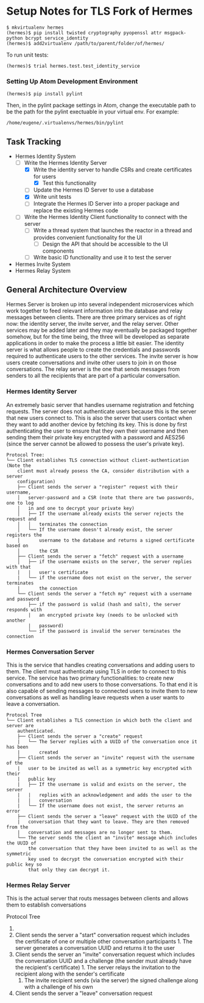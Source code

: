 # Setup Notes for TLS Fork of Hermes

```
$ mkvirtualenv hermes
(hermes)$ pip install twisted cryptography pyopenssl attr msgpack-python bcrypt service_identity
(hermes)$ add2virtualenv /path/to/parent/folder/of/hermes/
```

To run unit tests:

```
(hermes)$ trial hermes.test.test_identity_service
```

### Setting Up Atom Development Environment

```
(hermes)$ pip install pylint
```

Then, in the pylint package settings in Atom, change the executable path to be the path for the pylint exectuable in your virtual env. For example:

```
/home/eugene/.virtualenvs/hermes/bin/pylint
```

## Task Tracking

+ Hermes Identity System
  + [ ] Write the Hermes Identity Server
    + [x] Write the identity server to handle CSRs and create certificates for users
      + [x] Test this functionality
    + [ ] Update the Hermes ID Server to use a database
    + [x] Write unit tests
    + [ ] Integrate the Hermes ID Server into a proper package and replace the existing Hermes code
  + [ ] Write the Hermes Identity Client functionality to connect with the server
    + [ ] Write a thread system that launches the reactor in a thread and provides convenient functionality for the UI
      + [ ] Design the API that should be accessible to the UI components
    + [ ] Write basic ID functionality and use it to test the server
+ Hermes Invite System
+ Hermes Relay System

## General Architecture Overview

Hermes Server is broken up into several independent microservices which work together to feed relevant information into the database and relay messages between clients. There are three primary services as of right now: the identity server, the invite server, and the relay server. Other services may be added later and they may eventually be packaged together somehow, but for the time being, the three will be developed as separate applications in order to make the process a little bit easier. The identity server is what allows people to create the credentials and passwords required to authenticate users to the other services. The invite server is how users create conversations and invite other users to join in on those conversations. The relay server is the one that sends messages from senders to all the recipients that are part of a particular conversation.

### Hermes Identity Server

An extremely basic server that handles username registration and fetching requests. The server does not authenticate users because this is the server that new users connect to. This is also the server that users contact when they want to add another device by fetching its key. This is done by first authenticating the user to ensure that they own their username and then sending them their private key encrypted with a password and AES256 (since the server cannot be allowed to possess the user's private key).

```
Protocol Tree:
└── Client establishes TLS connection without client-authentication (Note the
    client must already posess the CA, consider distribution with a server
    configuration)
    ├── Client sends the server a "register" request with their username,
    │   server-password and a CSR (note that there are two passwords, one to log
    │   in and one to decrypt your private key)
    │   ├── If the username already exists the server rejects the request and
    │   │   terminates the connection
    │   └── If the username doesn't already exist, the server registers the
    │       username to the database and returns a signed certificate based on
    │       the CSR
    ├── Client sends the server a "fetch" request with a username
    │   ├── if the username exists on the server, the server replies with that
    |   |   user's certificate
    |   └── if the username does not exist on the server, the server terminates
    |       the connection
    └── Client sends the server a "fetch my" request with a username and password
        ├── if the password is valid (hash and salt), the server responds with
        |   an encrypted private key (needs to be unlocked with another
        |   password)
        └── if the password is invalid the server terminates the connection
```

### Hermes Conversation Server

This is the service that handles creating conversations and adding users to them. The client must authenticate using TLS in order to connect to this service. The service has two primary functionalities: to create new conversations and to add new users to those conversations. To that end it is also capable of sending messages to connected users to invite them to new conversations as well as handling leave requests when a user wants to leave a conversation.

```
Protocol Tree
└── Client establishes a TLS connection in which both the client and server are
    authenticated.
    ├── Client sends the server a "create" request
    |   └── The Server replies with a UUID of the conversation once it has been
    |       created
    ├── Client sends the server an "invite" request with the username of the
    |   user to be invited as well as a symmetric key encrypted with their
    |   public key
    |   ├── If the username is valid and exists on the server, the server
    |   |   replies with an acknowledgement and adds the user to the
    |   |   conversation
    |   └── If the username does not exist, the server returns an error
    ├── Client sends the server a "leave" request with the UUID of the
    |   conversation that they want to leave. They are then removed from the
    |   conversation and messages are no longer sent to them.
    └── The server sends the client an "invite" message which includes the UUID of
        the conversation that they have been invited to as well as the symmetric
        key used to decrypt the conversation encrypted with their public key so
        that only they can decrypt it.
```

### Hermes Relay Server

This is the actual server that routs messages between clients and allows them to establish conversations

Protocol Tree

1.
  1. Client sends the server a "start" conversation request which includes the certificate of one or multiple other conversation participants
    1. The server generates a conversation UUID and returns it to the user
  2. Client sends the server an "invite" conversation request which includes the conversation UUID and a challenge (the sender must already have the recipient's certificate)
    1. The server relays the invitation to the recipient along with the sender's certificate
      1. The invite recipient sends (via the server) the signed challenge along with a challenge of his own
  3. Client sends the server a "leave" conversation request
